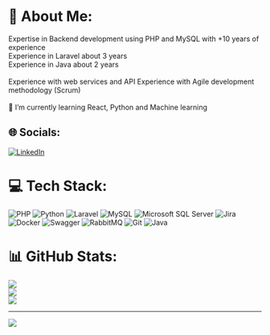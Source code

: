 # 💫 About Me:
Expertise in Backend development using PHP and MySQL with +10 years of experience <br>Experience in Laravel about 3 years<br>Experience in Java about 2 years<br><br>Experience with web services and API Experience with Agile development methodology (Scrum)<br><br>🌱 I’m currently learning React, Python and Machine learning


## 🌐 Socials:
[![LinkedIn](https://img.shields.io/badge/LinkedIn-%230077B5.svg?logo=linkedin&logoColor=white)](https://linkedin.com/in/maryammardani2548) 

# 💻 Tech Stack:
 ![PHP](https://img.shields.io/badge/PHP-777BB4?logo=php&logoColor=fff&style=plastic) 
 ![Python](https://img.shields.io/badge/Python-3776AB?logo=python&logoColor=fff&style=plastic)
 ![Laravel](https://img.shields.io/badge/Laravel-FF2D20?logo=laravel&logoColor=fff&style=plastic)
 ![MySQL](https://img.shields.io/badge/MySQL-4479A1?logo=mysql&logoColor=fff&style=plastic)
 ![Microsoft SQL Server](https://img.shields.io/badge/Microsoft%20SQL%20Server-CC2927?logo=microsoftsqlserver&logoColor=fff&style=plastic) 
 ![Jira](https://img.shields.io/badge/Jira-0052CC?logo=jira&logoColor=fff&style=plastic) 
 ![Docker](https://img.shields.io/badge/Docker-2496ED?logo=docker&logoColor=fff&style=plastic) 
 ![Swagger](https://img.shields.io/badge/Swagger-85EA2D?logo=swagger&logoColor=000&style=plastic)
 ![RabbitMQ](https://img.shields.io/badge/RabbitMQ-F60?logo=rabbitmq&logoColor=fff&style=plastic)
 ![Git](https://img.shields.io/badge/Git-F05032?logo=git&logoColor=fff&style=plastic)
 ![Java](https://img.shields.io/badge/java-%23ED8B00.svg?logo=openjdk&logoColor=white)
 
# 📊 GitHub Stats:
![](https://github-readme-stats.vercel.app/api?username=maryam-mardani&theme=dark&hide_border=false&include_all_commits=false&count_private=false)<br/>
![](https://github-readme-streak-stats.herokuapp.com/?user=maryam-mardani&theme=dark&hide_border=false)<br/>
![](https://github-readme-stats.vercel.app/api/top-langs/?username=maryam-mardani&theme=dark&hide_border=false&include_all_commits=false&count_private=false&layout=compact)

---
[![](https://visitcount.itsvg.in/api?id=maryam-mardani&icon=5&color=9)](https://visitcount.itsvg.in)

<!-- Proudly created with GPRM ( https://gprm.itsvg.in ) -->

